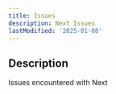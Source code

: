 ```yaml
---
title: Issues
description: Next Issues
lastModified: '2025-01-08'
---
```


## Description

Issues encountered with Next
